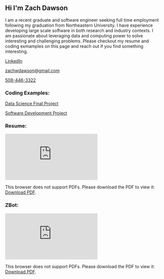 ## Hi I'm Zach Dawson

I am a recent graduate and software engineer seeking full time employment following my graduation from Northeastern University. I have experience developing large scale software in both research and industry contexts. I am passionate about leveraging data and computing power to solve interesting and challenging problems. Please checkout my resume and coding exmamples on this page and reach out if you find something interesting.

[LinkedIn](https://www.linkedin.com/in/zachary-dawson/)

<zachwdawson@gmail.com>

[508-446-3322](tel:5084463322)

### Coding Examples:

[Data Science Final Project](https://github.com/zachwdawson/DS300_Final)

[Software Development Project](https://github.com/zachwdawson/Software-Development)

### Resume:
<object data="https://zachwdawson.github.io/ZacharyDawsonResume.pdf" type="application/pdf" width="700px" height="700px">
    <embed src="https://zachwdawson.github.io/ZacharyDawsonResume.pdf">
        <p>This browser does not support PDFs. Please download the PDF to view it: <a href="https://zachwdawson.github.io/ZacharyDawsonResume.pdf">Download PDF</a>.</p>
    </embed>
</object>

### ZBot:
<object data="https://zachwdawson.github.io/ZBOT.pdf" type="application/pdf" width="700px" height="700px">
    <embed src="https://zachwdawson.github.io/ZBOT.pdf">
        <p>This browser does not support PDFs. Please download the PDF to view it: <a href="https://zachwdawson.github.io/ZBOT.pdf">Download PDF</a>.</p>
    </embed>
</object>

